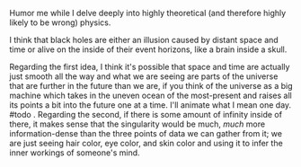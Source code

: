 Humor me while I delve deeply into highly theoretical (and therefore highly likely to be wrong) physics.

I think that black holes are either an illusion caused by distant space and time or alive on the inside of their event horizons, like a brain inside a skull.

Regarding the first idea, I think it's possible that space and time are actually just smooth all the way and what we are seeing are parts of the universe that are further in the future than we are, if you think of the universe as a big machine which takes in the uneven ocean of the most-present and raises all its points a bit into the future one at a time. I'll animate what I mean one day. #todo . Regarding the second, if there is some amount of infinity inside of there, it makes sense that the singularity would be much, _much_ more information-dense than the three points of data we can gather from it; we are just seeing hair color, eye color, and skin color and using it to infer the inner workings of someone's mind.
